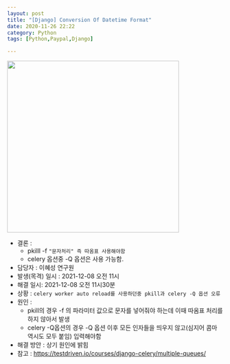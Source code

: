 ```yaml
---
layout: post
title: "[Django] Conversion Of Datetime Format"
date: 2020-11-26 22:22
category: Python
tags: [Python,Paypal,Django]

---
```


<img src="https://trello.com/1/cards/61b017f7dfabd36fb851f37e/attachments/61b018695259f54f0e4a3a1b/previews/61b0186a5259f54f0e4a3a29/download/image.png" width=400 height=400>


- 결론 : 
  - pkilll -f `"문자처리" 즉 따옴표 사용해야함`
  - celery 옵션중 -Q 옵션은 사용 가능함. 
- 담당자 : 이혜성 연구원 
- 발생(목격) 일시 : 2021-12-08 오전 11시
- 해결 일시: 2021-12-08 오전 11시30분
- 상황 : `celery worker auto reload를 사용하던중 pkill과 celery -Q 옵션 오류`
- 원인 : 
  - pkill의 경우 -f 의 파라미터 값으로 문자를 넣어줘야 하는데 이때 따옴표 처리를 하지 않아서 발생
  - celery -Q옵션의 경우 -Q 옵션 이후 모든 인자들을 띄우지 않고(심지어 콤마 역시도 모두 붙임) 입력해야함
- 해결 방안 : 상기 원인에 밝힘
- 참고 : https://testdriven.io/courses/django-celery/multiple-queues/